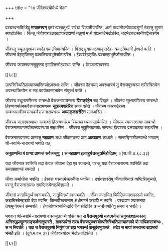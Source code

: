 +++
title = "१४ जीवेश्वरयोर्मध्ये भेदः"

+++

पञ्चस्वनादिभेदेषु **मायातत्त्वम्** इतरेभ्यश्चतुर्भ्यः सर्वथा विजातीयमस्ति, अतो मायातोऽन्येषाञ्चतुर्णां भेदस्तु सुतरां स्पष्टोऽस्ति । किन्तु जीवेश्वराऽक्षरब्रह्मपरब्रह्मणां चतुर्णां मध्ये योऽनादिभेदोऽस्ति, तद्भेदघटकानीषद्विचारयेम ।

जीवस्तु स्थूलसूक्ष्मकारणदेहत्रयाऽभिमान्यस्ति । विराट्सूत्रात्माऽव्याकृतदेह- त्रयाऽभिमानी ईश्वरो वर्तते । जीवानां देहसृष्टिस्तु पञ्चभिरल्पभूतैर्जाताऽस्ति । ईश्वरदेहसृष्टिः पञ्चमहाभूतैर्जाताऽस्ति ।

जीवस्य जाग्रत्स्वप्नसुषुप्तय इमास्तिस्रोऽवस्थाः सन्ति । वैराजस्येश्वरस्य



[[६८]]

उत्पत्तिस्थितिप्रलयाख्यास्तिस्रोऽवस्थाः सन्ति । जीवस्य देहत्रयम् अवस्थात्रयं तु वैराजपुरुषस्य शरीरत्रितयेन अवस्थात्रितयेन च सह कार्यकारणभावेन संयुक्तं वर्तते ।

जीवस्य स्थूलशरीरस्य सम्बन्धो वैराजनारायणस्य **विराड्देहेन** सह विद्यते । जीवस्य सूक्ष्मशरीरस्य सम्बन्धो हिरण्यगर्भात्मकवैराजनारायणस्य **सूत्रात्मशरीरेण** साकं वर्तते । जीवस्य कारणदेहस्य सम्बन्धस्त्वीश्वरात्मकवैराजनारायणस्य **अव्याकृतशरीरेण** साकमस्ति ।

जीवस्य जाग्रदवस्थायाः सम्बन्धो हिरण्यगर्भस्य स्थित्यवस्थया सार्धमस्ति । जीवस्य स्वप्नदशायाः सम्बन्धो वैराजनारायणस्योत्पत्त्यवस्थया सहाऽस्ति । जीवस्य सुषुप्तिदशायाः सम्बन्ध ईश्वरस्य प्रलयदशया सहाऽस्ति ।

वैराजनारायणस्य प्राणस्तु **महाप्राणः** तथा जीवमात्रस्य प्राण **अल्पप्राणः** कथ्यते । सत्सङ्गिजीवनग्रन्थे भगवान् श्री-स्वामि-नारायणो भणति यत्

**अनुप्राणन्ति यं प्राणाः प्राणन्तं सर्वजन्तुषु । स महाप्राण इत्याहुर्यत्तत्सूत्रमिहोदितम् ॥** (स.जी.४.६८.३३)

यदा जीवमात्रं श्वसिति तदा केवलं जीवानां देहा एव स्पन्दन्ते, परन्तु यदा वैराजनारायणः श्वसिति तदा समग्रब्रह्माण्डं स्पन्दते ।

जीवाः कर्माधीना भवन्ति । ईश्वराः परमात्मेच्छाधीना भवन्ति । दर्शनशास्त्रेषु जीवप्राणिमात्रं व्यष्टिरित्युच्यते, परन्तु वैराजनारायणः समष्टिरूपेणाऽभिज्ञायते ।

जीवानां कदाचिदूर्ध्वगमनम्भवति, जातुचिदधोगमनम्भवति । जीवाः कदाचित् पिपीलिकामशकादयो भवन्ति, कदाचिच्चेन्द्रादयो देवा भवन्ति, किन्त्वीश्वराणाम् अधोगमनं कदापि न भवति । परब्रह्मण उपासनया तेषामूर्ध्वगमनं सम्भवति । तेषामीश्वराणामिन्द्रादिजीवकोटिरिव उच्चनीचयोनिषु भ्रमणं न भवति ।

भगवान् श्री-स्वामि-नारायणो वचनामृतग्रन्थे वक्ति यत् **स वैराजपुरुषो यावत्पर्यन्तं सगुणब्रह्मात्मकान् अनिरुद्धप्रद्युम्नसङ्कर्षणानुपास्ते** ,  **तावत्पर्यन्तं तस्य वैराजपुरुषस्योत्पत्तिस्थितिप्रलयात्मको यो मायिकसम्बन्धः** ,  **स न निवर्तते । यदा च वैराजपुरुषो निर्गुणं परं ब्रह्म भगवन्तं वासुदेवमुपास्ते** ,  **तदैव स मायां सन्त्यज्य ब्रह्मभावं भजते** इति । (दुर्ग.म.वच.३१) जीवेश्वरयोरयं भेदोऽनादिर्वर्तते ।

[[६९]]
